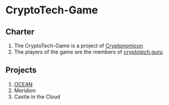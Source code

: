 # CryptoTech-Game

## Charter

1. The CryptoTech-Game is a project of [Cryptonomicon](https://cryptotechguru.github.io/Cryptonomicon/)
1. The players of the game are the members of [cryptotech.guru](https://cryptotech.guru)


## Projects

1. [OCEAN](https://github.com/project-ocean)
1. Meridion 
1. Castle in the Cloud
